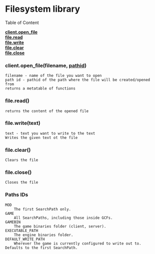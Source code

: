# Filesystem library

Table of Content

[**client.open_file**](https://github.com/Aviarita/filesystem/blob/master/README.md#clientopen_filefilename-pathid)<br>
[**file.read**](https://github.com/Aviarita/filesystem/blob/master/README.md#fileread)<br>
[**file.write**](https://github.com/Aviarita/filesystem/blob/master/README.md#filewritetext)<br>
[**file.clear**](https://github.com/Aviarita/filesystem/blob/master/README.md#fileclear)<br>
[**file.close**](https://github.com/Aviarita/filesystem/blob/master/README.md#fileclose)<br>

### client.open_file(filename, [pathid](https://github.com/Aviarita/filesystem/blob/master/README.md#paths-ids))
    filename - name of the file you want to open
    path id - pathid of the path where the file will be created/opened from
    returns a metatable of functions

### file.read()
    returns the content of the opened file
    
### file.write(text)
    text - text you want to write to the text
    Writes the given text ot the file
    
### file.clear()
    Clears the file
    
### file.close()
    Closes the file

### Paths IDs
    MOD
        The first SearchPath only.
    GAME
        All SearchPaths, including those inside GCFs.
    GAMEBIN
        The game binaries folder (client, server).
    EXECUTABLE_PATH
        The engine binaries folder.
    DEFAULT_WRITE_PATH
        Wherever the game is currently configured to write out to. Defaults to the first SearchPath.
